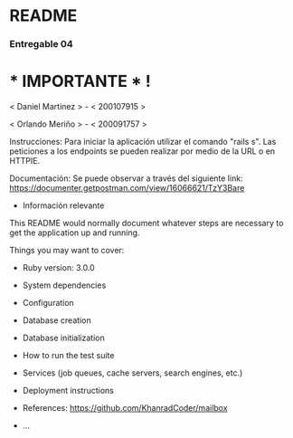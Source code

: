 # README

### Entregable 04

# * IMPORTANTE * !

< Daniel Martinez > - < 200107915 >

< Orlando Meriño > - < 200091757 >

Instrucciones:
Para iniciar la aplicación utilizar el comando "rails s". Las peticiones a los endpoints se pueden realizar por medio de la URL o en HTTPIE.

Documentación:
Se puede observar a través del siguiente link:
https://documenter.getpostman.com/view/16066621/TzY3Bare

* Información relevante

This README would normally document whatever steps are necessary to get the
application up and running.

Things you may want to cover:

* Ruby version: 3.0.0

* System dependencies

* Configuration

* Database creation

* Database initialization

* How to run the test suite

* Services (job queues, cache servers, search engines, etc.)

* Deployment instructions
* References: 
https://github.com/KhanradCoder/mailbox
* ...
